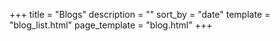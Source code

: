 +++
title = "Blogs"
description = ""
sort_by = "date"
template = "blog_list.html"
page_template = "blog.html"
+++